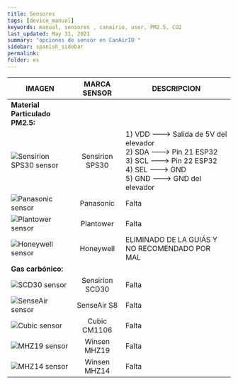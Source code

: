 ```yaml
---
title: Sensores
tags: [device_manual]
keywords: manual, sensores , canairio, user, PM2.5, CO2
last_updated: May 31, 2021
summary: "opciones de sensor en CanAirIO "
sidebar: spanish_sidebar
permalink: 
folder: es
---
```


| IMAGEN           | MARCA SENSOR     | DESCRIPCION     |
| ---------------- |:----------------:| -----------|
|**Material Particulado PM2.5:**|
| ![Sensirion SPS30 sensor](https://github.com/kike-canaries/docs/blob/main/images/Sensirion%20connection%20SPS30_1.jpg)|Sensirion SPS30|1) VDD ---> Salida de 5V del elevador<br>2) SDA ---> Pin 21 ESP32<br>3) SCL ---> Pin 22 ESP32<br>4) SEL ---> GND<br>5) GND ---> GND del elevador|
|![Panasonic sensor](https://github.com/kike-canaries/docs/blob/main/images/Panasonic%20connection1.jpg)|Panasonic|Falta|
|![Plantower sensor](https://github.com/kike-canaries/docs/blob/main/images/Plantower%20connection.jpg)|Plantower|Falta|
|![Honeywell sensor](https://github.com/kike-canaries/docs/blob/main/images/Honeywell%20sensor1.jpg)|Honeywell|ELIMINADO DE LA GUIÁS Y NO RECOMENDADO POR MAL 
|**Gas carbónico:**|
| ![SCD30 sensor](https://github.com/kike-canaries/docs/blob/main/images/SCD30%20connection.jpg)|Sensirion SCD30 |Falta|
| ![SenseAir sensor](https://github.com/kike-canaries/docs/blob/main/images/SenseAir%20connection.jpg)|SenseAir S8|Falta|
| ![Cubic sensor](https://github.com/kike-canaries/docs/blob/main/images/Cubic%20connection.jpg)|Cubic CM1106|Falta|
| ![MHZ19 sensor](https://github.com/kike-canaries/docs/blob/main/images/MHZ19%20connection.jpg)|Winsen MHZ19|Falta|
|![MHZ14 sensor](https://github.com/kike-canaries/docs/blob/main/images/MHZ14%20connection.jpg)|Winsen MHZ14|Falta|
